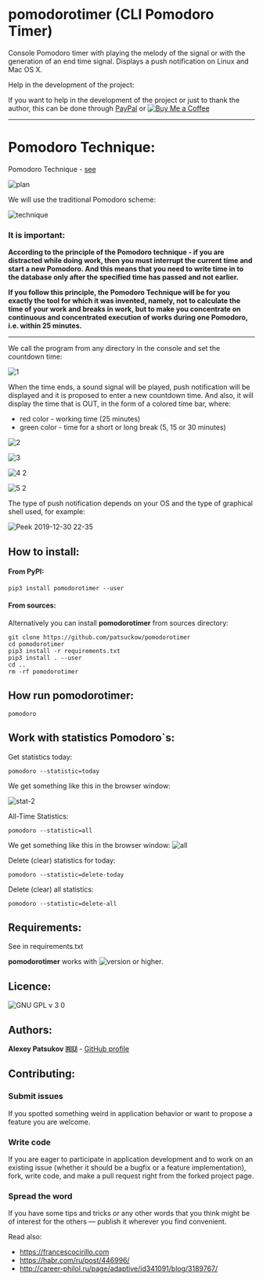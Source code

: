 # pomodorotimer (CLI Pomodoro Timer)
Console Pomodoro timer with playing the melody of the signal or with the 
generation of an end time signal. Displays a push notification on Linux and 
Mac OS X.

Help in the development of the project:

If you want to help in the development of the project or just to thank the 
author, this can be done through [PayPal](https://www.paypal.me/patsuckow) or [![Buy Me a Coffee](https://img.shields.io/badge/Buy%20Me%20a%20Coffee-%E2%98%95-orange)](https://www.buymeacoffee.com/patsuckow)

----
# Pomodoro Technique:
Pomodoro Technique - [see](https://en.wikipedia.org/wiki/Pomodoro_Technique)

![plan](https://user-images.githubusercontent.com/12321741/72369481-459b5180-3711-11ea-9bb6-e6eed7a4a1e4.jpg)

We will use the traditional Pomodoro scheme:

![technique](https://user-images.githubusercontent.com/12321741/72372975-77fc7d00-3718-11ea-944b-69e426dc30b2.png)

### It is important:
**According to the principle of the Pomodoro technique - if you are
distracted while doing work, then you must interrupt the current time
and start a new Pomodoro. And this means that you need to write time in to
the database only after the specified time has passed and not earlier.**

**If you follow this principle, the Pomodoro Technique will be for you exactly 
the tool for which it was invented, namely, not to calculate the time of your 
work and breaks in work, but to make you concentrate on continuous and 
concentrated execution of works during one Pomodoro, i.e. within 25 minutes.**

---

We call the program from any directory in the console and set the countdown 
time:

![1](https://user-images.githubusercontent.com/12321741/72445421-bcdcee00-37c2-11ea-863f-9f3fc9c36a9f.gif)

When the time ends, a sound signal will be played, push notification will be 
displayed and it is proposed to enter a new countdown time. And also, it will 
display the time that is OUT, in the form of a colored time bar, where:
- red color - working time (25 minutes)
- green color - time for a short or long break (5, 15 or 30 minutes)

![2](https://user-images.githubusercontent.com/12321741/72445482-cfefbe00-37c2-11ea-9a0f-6fe319b13946.gif)

![3](https://user-images.githubusercontent.com/12321741/72445528-e433bb00-37c2-11ea-82bb-44fb220ba732.gif)

![4 2](https://user-images.githubusercontent.com/12321741/72445885-82278580-37c3-11ea-9edc-fc5dedd40276.gif)

![5 2](https://user-images.githubusercontent.com/12321741/72446142-0a0d8f80-37c4-11ea-94bf-fc789bfb426b.gif)

The type of push notification depends on your OS and the type of graphical 
shell used, for example:

![Peek 2019-12-30 22-35](https://user-images.githubusercontent.com/12321741/71597566-cde7f700-2b54-11ea-83a9-133cc737d32c.gif)

## How to install:

#### From PyPI:

    pip3 install pomodorotimer --user

#### From sources:

Alternatively you can install **pomodorotimer** from sources directory:

    git clone https://github.com/patsuckow/pomodorotimer
    cd pomodorotimer
    pip3 install -r requirements.txt
    pip3 install . --user
    cd ..
    rm -rf pomodorotimer

## How run **pomodorotimer**:
```
pomodoro
```

## Work with statistics Pomodoro`s:

Get statistics today:
```
pomodoro --statistic=today
```
We get something like this in the browser window:

![stat-2](https://user-images.githubusercontent.com/12321741/72270776-b9b4f700-3636-11ea-972b-e92d767beaad.jpg)

All-Time Statistics:
```
pomodoro --statistic=all
```
We get something like this in the browser window:
![all](https://user-images.githubusercontent.com/12321741/72447777-f879b700-37c6-11ea-9fda-edd623b8442f.png)

Delete (clear) statistics for today:
```
pomodoro --statistic=delete-today
```
Delete (clear) all statistics:
```
pomodoro --statistic=delete-all
```

## Requirements:
See in requirements.txt

**pomodorotimer** works with ![version](https://user-images.githubusercontent.com/12321741/68495259-e298c480-0260-11ea-9d83-beab9b416562.png) or higher.


## Licence:
![GNU GPL v 3 0](https://user-images.githubusercontent.com/12321741/67310082-c4636280-f505-11e9-83a7-d23e8037c54f.png)

## Authors:

**Alexey Patsukov 🇷🇺** - [GitHub profile](https://github.com/patsuckow)

## Contributing:

### Submit issues

If you spotted something weird in application behavior or want to propose a 
feature you are welcome.

### Write code

If you are eager to participate in application development and to work on an 
existing issue (whether it should
be a bugfix or a feature implementation), fork, write code, and make a pull 
request right from the forked project page.

### Spread the word

If you have some tips and tricks or any other words that you think might be of 
interest for the others — publish it
wherever you find convenient.

Read also:
- https://francescocirillo.com
- https://habr.com/ru/post/446996/
- http://career-philol.ru/page/adaptive/id341091/blog/3189767/
